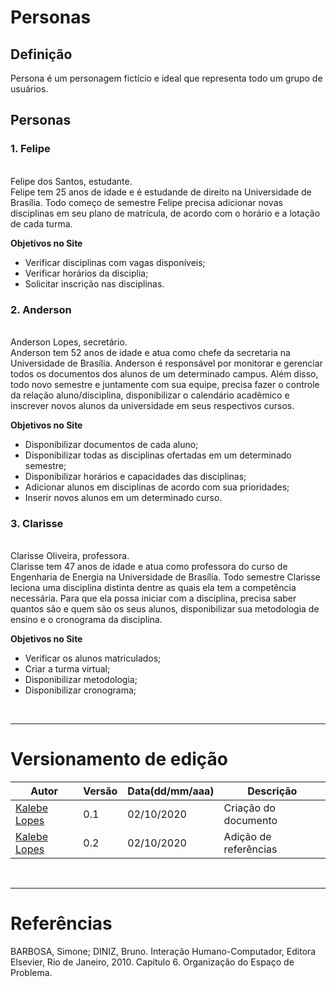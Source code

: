 # Personas

## Definição
Persona é um personagem fictício e ideal que representa todo um grupo de usuários.

## Personas

### **1. Felipe**
<br/>
Felipe dos Santos, estudante.<br/>
Felipe tem 25 anos de idade e é estudande de direito na Universidade de Brasília. Todo começo de semestre Felipe precisa adicionar novas disciplinas em seu plano de matrícula, de acordo com o horário e a lotação de cada turma.

<br/>

**Objetivos no Site** <br/>

  * Verificar disciplinas com vagas disponíveis;
  * Verificar horários da disciplia;
  * Solicitar inscrição nas disciplinas.

### **2. Anderson** 
<br/>
Anderson Lopes, secretário.<br/>
Anderson tem 52 anos de idade e atua como chefe da secretaria na Universidade de Brasília. Anderson é responsável por monitorar e gerenciar todos os documentos dos alunos de um determinado campus. Além disso, todo novo semestre e juntamente com sua equipe, precisa fazer o controle da relação aluno/disciplina, disponibilizar o calendário acadêmico e inscrever novos alunos da universidade em seus respectivos cursos. 

<br/>

**Objetivos no Site** <br/>
  * Disponibilizar documentos de cada aluno;
  * Disponibilizar todas as disciplinas ofertadas em um determinado semestre;
  * Disponibilizar horários e capacidades das disciplinas;
  * Adicionar alunos em disciplinas de acordo com sua prioridades;
  * Inserir novos alunos em um determinado curso.

### **3. Clarisse**
<br/>
Clarisse Oliveira, professora.<br/>
Clarisse tem 47 anos de idade e atua como professora do curso de Engenharia de Energia na Universidade de Brasília. Todo semestre Clarisse leciona uma disciplina distinta dentre as quais ela tem a competência necessária. Para que ela possa iniciar com a disciplina, precisa saber quantos são e quem são os seus alunos, disponibilizar sua metodologia de ensino e o cronograma da disciplina. 

<br/>

**Objetivos no Site** <br/>
  * Verificar os alunos matriculados;
  * Criar a turma virtual;
  * Disponibilizar metodologia;
  * Disponibilizar cronograma;


<br/>

---

# Versionamento de edição

|Autor | Versão | Data(dd/mm/aaa) | Descrição 
------ | ------ | --------------- | ---------
[Kalebe Lopes](https://github.com/KalebeLopes) | 0.1 | 02/10/2020 | Criação do documento
[Kalebe Lopes](https://github.com/KalebeLopes) | 0.2 | 02/10/2020 | Adição de referências

<br/>

---

# Referências

BARBOSA, Simone; DINIZ, Bruno. Interação Humano-Computador, Editora Elsevier, Rio de Janeiro, 2010. Capítulo 6. Organização do Espaço de Problema.

